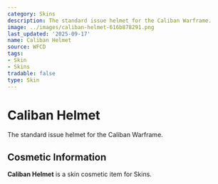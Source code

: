 ```yaml
---
category: Skins
description: The standard issue helmet for the Caliban Warframe.
image: ../images/caliban-helmet-616b878291.png
last_updated: '2025-09-17'
name: Caliban Helmet
source: WFCD
tags:
- Skin
- Skins
tradable: false
type: Skin
---
```


# Caliban Helmet

The standard issue helmet for the Caliban Warframe.

## Cosmetic Information

**Caliban Helmet** is a skin cosmetic item for Skins.

